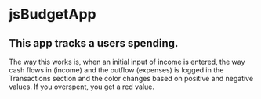 # jsBudgetApp

## This app tracks a users spending.

The way this works is, when an initial input of income is entered, the way cash flows in (income) and the outflow (expenses) is logged in the Transactions section and the color changes based on positive and negative values. If you overspent, you get a red value. 
